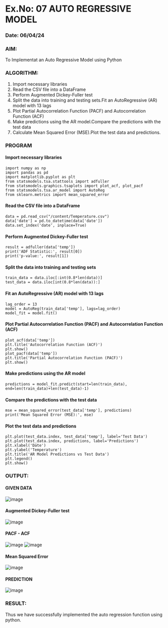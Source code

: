 # Ex.No: 07                                       AUTO REGRESSIVE MODEL
### Date: 06/04/24



### AIM:
To Implementat an Auto Regressive Model using Python
### ALGORITHM:
1. Import necessary libraries
2. Read the CSV file into a DataFrame
3. Perform Augmented Dickey-Fuller test
4. Split the data into training and testing sets.Fit an AutoRegressive (AR) model with 13 lags
5. Plot Partial Autocorrelation Function (PACF) and Autocorrelation Function (ACF)
6. Make predictions using the AR model.Compare the predictions with the test data
7. Calculate Mean Squared Error (MSE).Plot the test data and predictions.
### PROGRAM
#### Import necessary libraries
```
import numpy as np
import pandas as pd
import matplotlib.pyplot as plt
from statsmodels.tsa.stattools import adfuller
from statsmodels.graphics.tsaplots import plot_acf, plot_pacf
from statsmodels.tsa.ar_model import AutoReg
from sklearn.metrics import mean_squared_error
```
#### Read the CSV file into a DataFrame
```
data = pd.read_csv("/content/Temperature.csv")  
data['date'] = pd.to_datetime(data['date'])
data.set_index('date', inplace=True)
```
#### Perform Augmented Dickey-Fuller test
```
result = adfuller(data['temp']) 
print('ADF Statistic:', result[0])
print('p-value:', result[1])
```
#### Split the data into training and testing sets
```
train_data = data.iloc[:int(0.8*len(data))]
test_data = data.iloc[int(0.8*len(data)):]
```
#### Fit an AutoRegressive (AR) model with 13 lags
```
lag_order = 13
model = AutoReg(train_data['temp'], lags=lag_order)
model_fit = model.fit()
```
#### Plot Partial Autocorrelation Function (PACF) and Autocorrelation Function (ACF)
```
plot_acf(data['temp'])
plt.title('Autocorrelation Function (ACF)')
plt.show()
plot_pacf(data['temp'])
plt.title('Partial Autocorrelation Function (PACF)')
plt.show()
```
#### Make predictions using the AR model
```
predictions = model_fit.predict(start=len(train_data), end=len(train_data)+len(test_data)-1)
```
#### Compare the predictions with the test data
```
mse = mean_squared_error(test_data['temp'], predictions)
print('Mean Squared Error (MSE):', mse)
```
#### Plot the test data and predictions
```
plt.plot(test_data.index, test_data['temp'], label='Test Data')
plt.plot(test_data.index, predictions, label='Predictions')
plt.xlabel('Date')
plt.ylabel('Temperature')
plt.title('AR Model Predictions vs Test Data')
plt.legend()
plt.show()
```

### OUTPUT:

#### GIVEN DATA
![image](https://github.com/manojvenaram/TSA_EXP7/assets/94165064/55464c15-0b8e-494a-9403-a83ff3cdf99a)
#### Augmented Dickey-Fuller test
![image](https://github.com/manojvenaram/TSA_EXP7/assets/94165064/a35cd199-a5c7-48af-94f7-e9876e266333)

#### PACF - ACF
![image](https://github.com/manojvenaram/TSA_EXP7/assets/94165064/836855ba-78bf-4dae-b447-bfe0212e99b3)
![image](https://github.com/manojvenaram/TSA_EXP7/assets/94165064/bbb16425-6806-4f62-90c9-121341f09106)
#### Mean Squared Error
![image](https://github.com/manojvenaram/TSA_EXP7/assets/94165064/e22306cf-9799-48dd-ad79-8ea4861a2e01)
#### PREDICTION
![image](https://github.com/manojvenaram/TSA_EXP7/assets/94165064/9749b788-f6c8-4309-a735-b7e8146509b1)


### RESULT:
Thus we have successfully implemented the auto regression function using python.
